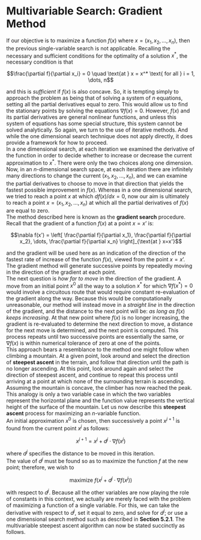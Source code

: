 #  **Multivariable Search: Gradient Method**

If our objective is to maximize a function $f(x)$ where $x = (x_1, x_2, …, x_n)$, then the previous single-variable search is not applicable. Recalling the necessary and sufficient conditions for the optimality of a solution $x^*$, the necessary condition is that 

$$\frac{\partial f}{\partial x_i} = 0 \quad \text{at } x = x^* \text{ for all } i = 1, \dots, n$$

and this is *sufficient* if $f(x)$ is also concave. So, it is tempting simply to approach the problem as being that of solving a system of $n$ equations, setting all the partial derivatives equal to zero. This would allow us to find the stationary points by solving the equations $∇f(x) = 0$. However, $f(x)$ and its partial derivatives are general nonlinear functions, and unless this system of equations has some special structure, this system cannot be solved analytically. So again, we turn to the use of iterative methods. And while the one dimensional search technique does not apply directly, it does provide a framework for how to proceed.<br>
In a one dimensional search, at each iteration we examined the derivative of the function in order to decide whether to increase or decrease the current approximation to $x^*$. There were only the two choices along one dimension. Now, in an $n$-dimensional search space, at each iteration there are infinitely many directions to change the current $(x_1, x_2, …, x_n)$, and we can examine the partial derivatives to choose to move in that direction that yields the fastest possible improvement in $f(x)$. Whereas in a one dimensional search, we tried to reach a point $x$ at which $df(x)/dx = 0$, now our aim is ultimately to reach a point $x = (x_1, x_2, …, x_n)$ at which all the partial derivatives of $f(x)$ are equal to zero.<br>
The method described here is known as the **gradient search** procedure. Recall that the gradient of a function $f(x)$ at a point $x = x’$ is: 

$$\nabla f(x') = \left[ \frac{\partial f}{\partial x_1}, \frac{\partial f}{\partial x_2}, \dots, \frac{\partial f}{\partial x_n} \right]_{\text{at } x=x'}$$


and the gradient will be used here as an indication of the direction of the fastest rate of increase of the function $f(x)$, viewed from the point $x = x’$. The gradient method will generate successive points by repeatedly moving in the direction of the gradient at each point.<br>
The next question is *how far to move* in the direction of the gradient. A move from an initial point $x^0$ all the way to a solution $x^*$ for which $∇f(x^*) = 0$ would involve a circuitous route that would require constant re-evaluation of the gradient along the way. Because this would be computationally unreasonable, our method will instead move in a *straight line* in the direction of the gradient, and the distance to the next point will be: *as long as* $f(x)$ *keeps increasing*. At that new point where $f(x)$ is no longer increasing, the gradient is re-evaluated to determine the next direction to move, a distance for the next move is determined, and the next point is computed. This process repeats until two successive points are essentially the same, or $∇f(x)$ is within numerical tolerance of zero at one of the points.<br>
This approach bears a resemblance to the method one might follow when climbing a mountain. At a given point, look around and select the direction of **steepest ascent** in the terrain, and follow that direction until the path is no longer ascending. At this point, look around again and select the direction of steepest ascent, and continue to repeat this process until arriving at a point at which none of the surrounding terrain is ascending. Assuming the mountain is concave, the climber has now reached the peak.<br>
This analogy is only a two variable case in which the two variables represent the horizontal plane and the function value represents the vertical height of the surface of the mountain. Let us now describe this **steepest ascent** process for maximizing an $n$-variable function.<br>
An initial approximation $x^0$ is chosen, then successively a point $x^{j+1}$ is found from the current point $x^j$ as follows: 

$$x^{j+1} = x^j + d^j \cdot \nabla f(x^j)$$

where $d^j$ specifies the distance to be moved in this iteration.<br>
The value of $d^j$ must be found so as to maximize the function $f$ at the new point; therefore, we wish to

$$\text{maximize } f(x^j + d^j \cdot \nabla f(x^j))$$

with respect to $d^j$. Because all the other variables are now playing the role of constants in this context, we actually are merely faced with the problem of maximizing a function of a single variable. For this, we can take the derivative with respect to $d^j$, set it equal to zero, and solve for $d^j$; or use a one dimensional search method such as described in **Section 5.2.1**. The multivariable steepest ascent algorithm can now be stated succinctly as follows.